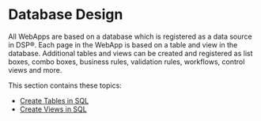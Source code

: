 # Database Design

All WebApps are based on a database which is registered as a data source
in DSP®. Each page in the WebApp is based on a table and view in the
database. Additional tables and views can be created and registered as
list boxes, combo boxes, business rules, validation rules, workflows,
control views and more.

This section contains these topics:

  - [Create Tables in SQL](Create_Tables_in_SQL.htm)
  - [Create Views in SQL](Create_Views_in_SQL.htm)
